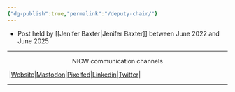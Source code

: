 ```yaml
---
{"dg-publish":true,"permalink":"/deputy-chair/"}
---
```


- Post held by [[Jenifer Baxter\|Jenifer Baxter]] between June 2022 and June 2025


***
<p style="text-align: center;">NICW communication channels</p>

󠁧 |[Website](https://nationalinfrastructurecommission.wales)|[Mastodon](https://toot.wales/@NICW)|[Pixelfed](https://pix.toot.wales/NICW)|[Linkedin](https://www.linkedin.com/company/26268509/)|[Twitter](https://twitter.com/InfraCommCymru)|
***
